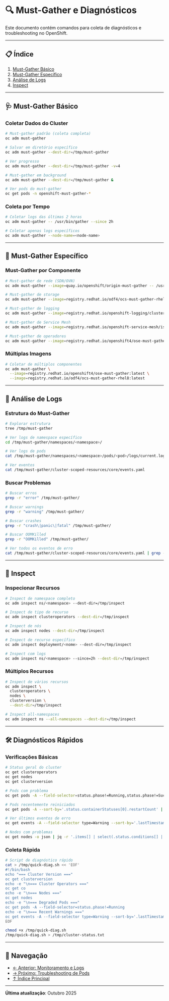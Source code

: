 # 🔍 Must-Gather e Diagnósticos

Este documento contém comandos para coleta de diagnósticos e troubleshooting no OpenShift.

---

## 📋 Índice

1. [Must-Gather Básico](#must-gather-básico)
2. [Must-Gather Específico](#must-gather-específico)
3. [Análise de Logs](#análise-de-logs)
4. [Inspect](#inspect)

---

## 🩺 Must-Gather Básico

### Coletar Dados do Cluster
```bash
# Must-gather padrão (coleta completa)
oc adm must-gather
```

```bash
# Salvar em diretório específico
oc adm must-gather --dest-dir=/tmp/must-gather
```

```bash
# Ver progresso
oc adm must-gather --dest-dir=/tmp/must-gather -v=4
```

```bash
# Must-gather em background
oc adm must-gather --dest-dir=/tmp/must-gather &
```

```bash
# Ver pods do must-gather
oc get pods -n openshift-must-gather-*
```

### Coleta por Tempo
```bash
# Coletar logs das últimas 2 horas
oc adm must-gather -- /usr/bin/gather --since 2h
```

```bash
# Coletar apenas logs específicos
oc adm must-gather --node-name=<node-name>
```

---

## 🎯 Must-Gather Específico

### Must-Gather por Componente
```bash
# Must-gather de rede (SDN/OVN)
oc adm must-gather --image=quay.io/openshift/origin-must-gather -- /usr/bin/gather_network
```

```bash
# Must-gather de storage
oc adm must-gather --image=registry.redhat.io/odf4/ocs-must-gather-rhel8:latest
```

```bash
# Must-gather de logging
oc adm must-gather --image=registry.redhat.io/openshift-logging/cluster-logging-rhel8-operator:latest
```

```bash
# Must-gather de Service Mesh
oc adm must-gather --image=registry.redhat.io/openshift-service-mesh/istio-must-gather-rhel8:latest
```

```bash
# Must-gather de operadores
oc adm must-gather --image=registry.redhat.io/openshift4/ose-must-gather:latest -- /usr/bin/gather_audit_logs
```

### Múltiplas Imagens
```bash
# Coletar de múltiplos componentes
oc adm must-gather \
  --image=registry.redhat.io/openshift4/ose-must-gather:latest \
  --image=registry.redhat.io/odf4/ocs-must-gather-rhel8:latest
```

---

## 📂 Análise de Logs

### Estrutura do Must-Gather
```bash
# Explorar estrutura
tree /tmp/must-gather
```

```bash
# Ver logs de namespace específico
cd /tmp/must-gather/namespaces/<namespace>/
```

```bash
# Ver logs de pods
cat /tmp/must-gather/namespaces/<namespace>/pods/<pod>/logs/current.log
```

```bash
# Ver eventos
cat /tmp/must-gather/cluster-scoped-resources/core/events.yaml
```

### Buscar Problemas
```bash
# Buscar erros
grep -r "error" /tmp/must-gather/
```

```bash
# Buscar warnings
grep -r "warning" /tmp/must-gather/
```

```bash
# Buscar crashes
grep -r "crash\|panic\|fatal" /tmp/must-gather/
```

```bash
# Buscar OOMKilled
grep -r "OOMKilled" /tmp/must-gather/
```

```bash
# Ver todos os eventos de erro
cat /tmp/must-gather/cluster-scoped-resources/core/events.yaml | grep -i error
```

---

## 🔬 Inspect

### Inspecionar Recursos
```bash
# Inspect de namespace completo
oc adm inspect ns/<namespace> --dest-dir=/tmp/inspect
```

```bash
# Inspect de tipo de recurso
oc adm inspect clusteroperators --dest-dir=/tmp/inspect
```

```bash
# Inspect de nós
oc adm inspect nodes --dest-dir=/tmp/inspect
```

```bash
# Inspect de recurso específico
oc adm inspect deployment/<nome> --dest-dir=/tmp/inspect
```

```bash
# Inspect com logs
oc adm inspect ns/<namespace> --since=2h --dest-dir=/tmp/inspect
```

### Múltiplos Recursos
```bash
# Inspect de vários recursos
oc adm inspect \
  clusteroperators \
  nodes \
  clusterversion \
  --dest-dir=/tmp/inspect
```

```bash
# Inspect all-namespaces
oc adm inspect ns --all-namespaces --dest-dir=/tmp/inspect
```

---

## 🛠️ Diagnósticos Rápidos

### Verificações Básicas
```bash
# Status geral do cluster
oc get clusteroperators
oc get nodes
oc get clusterversion
```

```bash
# Pods com problema
oc get pods -A --field-selector=status.phase!=Running,status.phase!=Succeeded
```

```bash
# Pods recentemente reiniciados
oc get pods -A --sort-by='.status.containerStatuses[0].restartCount' | tail -20
```

```bash
# Ver últimos eventos de erro
oc get events -A --field-selector type=Warning --sort-by='.lastTimestamp' | tail -20
```

```bash
# Nodes com problemas
oc get nodes -o json | jq -r '.items[] | select(.status.conditions[] | select(.type=="Ready" and .status!="True")) | .metadata.name'
```

### Coleta Rápida
```bash
# Script de diagnóstico rápido
cat > /tmp/quick-diag.sh << 'EOF'
#!/bin/bash
echo "=== Cluster Version ==="
oc get clusterversion
echo -e "\n=== Cluster Operators ==="
oc get co
echo -e "\n=== Nodes ==="
oc get nodes
echo -e "\n=== Degraded Pods ==="
oc get pods -A --field-selector=status.phase!=Running
echo -e "\n=== Recent Warnings ==="
oc get events -A --field-selector type=Warning --sort-by='.lastTimestamp' | tail -20
EOF
```

```bash
chmod +x /tmp/quick-diag.sh
/tmp/quick-diag.sh > /tmp/cluster-status.txt
```

---

## 📖 Navegação

- [← Anterior: Monitoramento e Logs](11-monitoramento-logs.md)
- [→ Próximo: Troubleshooting de Pods](13-troubleshooting-pods.md)
- [↑ Índice Principal](README.md)

---

**Última atualização**: Outubro 2025
